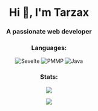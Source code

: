 <h1 align="center">Hi 👋, I'm Tarzax</h1>
<h3 align="center">A passionate web developer</h3>

<h3 align="center">Languages:</h3>
<p align="center">
  <img alt="Sevelte" src="https://img.shields.io/badge/Svelte-%23f1413d.svg?style=for-the-badge&logo=svelte&logoColor=white"/>
  <img alt="PMMP" src="https://img.shields.io/badge/Pocketmine Mp-%23777BB4.svg?style=for-the-badge&logo=php&logoColor=white"/>
  <img alt="Java" src="https://img.shields.io/badge/Java-%23ED8B00.svg?style=for-the-badge&logo=openjdk&logoColor=white"/>
</p>  

<h3 align="center">Stats:</h3>
<p align="center">
  <img src="https://github-readme-stats.vercel.app/api?username=TarzaxDev&show_icons=true&theme=radical&line_height=27">
</p>
<p align="center">
 <img src="https://github-readme-streak-stats.herokuapp.com/?user=TarzaxDev&show_icons=true&locale=en&layout=compact&theme=radical&line_height=0" />
</p>
